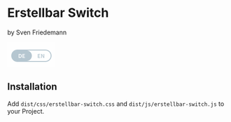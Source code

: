 Erstellbar Switch
=================

by Sven Friedemann

![Switch](switch.png?raw=true "Switch")

Installation
------------

Add ```dist/css/erstellbar-switch.css``` and ```dist/js/erstellbar-switch.js``` to your Project.





